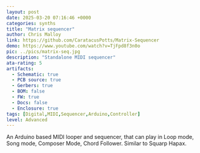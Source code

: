 ```yaml
---
layout: post
date: 2025-03-20 07:16:46 +0000
categories: synths
title: "Matrix sequencer"
author: Chris Malloy
link: https://github.com/CaratacusPotts/Matrix-Sequencer
demo: https://www.youtube.com/watch?v=TjFpd8f3n0o
pic: ../pics/matrix-seq.jpg
description: "Standalone MIDI sequencer"
ata-rating: 5
artifacts:
  - Schematic: true
  - PCB source: true
  - Gerbers: true
  - BOM: false
  - FW: true
  - Docs: false
  - Enclosure: true
tags: [Digital,MIDI,Sequencer,Arduino,Controller]
level: Advanced
---
```


An Arduino based MIDI looper and sequencer, that can play in Loop mode, Song mode, Composer Mode, Chord Follower. Similar to Squarp Hapax.